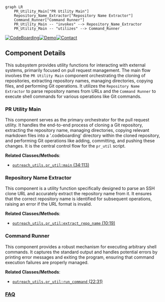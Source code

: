 ```mermaid
graph LR
    PR_Utility_Main["PR Utility Main"]
    Repository_Name_Extractor["Repository Name Extractor"]
    Command_Runner["Command Runner"]
    PR_Utility_Main -- "invokes" --> Repository_Name_Extractor
    PR_Utility_Main -- "utilizes" --> Command_Runner
```
[![CodeBoarding](https://img.shields.io/badge/Generated%20by-CodeBoarding-9cf?style=flat-square)](https://github.com/CodeBoarding/GeneratedOnBoardings)[![Demo](https://img.shields.io/badge/Try%20our-Demo-blue?style=flat-square)](https://www.codeboarding.org/demo)[![Contact](https://img.shields.io/badge/Contact%20us%20-%20contact@codeboarding.org-lightgrey?style=flat-square)](mailto:contact@codeboarding.org)

## Component Details

This subsystem provides utility functions for interacting with external systems, primarily focused on pull request management. The main flow involves the `PR Utility Main` component orchestrating the cloning of repositories, extracting repository names, managing directories, copying files, and performing Git operations. It utilizes the `Repository Name Extractor` to parse repository names from URLs and the `Command Runner` to execute shell commands for various operations like Git commands.

### PR Utility Main
This component serves as the primary orchestrator for the pull request utility. It handles the end-to-end process of cloning a Git repository, extracting the repository name, managing directories, copying relevant markdown files into a '.codeboarding' directory within the cloned repository, and performing Git operations like adding, committing, and pushing these changes. It is the central control flow for the `pr_util` script.


**Related Classes/Methods**:

- <a href="https://github.com/CodeBoarding/CodeBoarding/blob/master/outreach_utils/pr_util.py#L34-L113" target="_blank" rel="noopener noreferrer">`outreach_utils.pr_util:main` (34:113)</a>


### Repository Name Extractor
This component is a utility function specifically designed to parse an SSH clone URL and accurately extract the repository name from it. It ensures that the correct repository name is identified for subsequent operations, raising an error if the URL format is invalid.


**Related Classes/Methods**:

- <a href="https://github.com/CodeBoarding/CodeBoarding/blob/master/outreach_utils/pr_util.py#L10-L19" target="_blank" rel="noopener noreferrer">`outreach_utils.pr_util:extract_repo_name` (10:19)</a>


### Command Runner
This component provides a robust mechanism for executing arbitrary shell commands. It captures the standard output and handles potential errors by printing error messages and exiting the program, ensuring that command execution failures are properly managed.


**Related Classes/Methods**:

- <a href="https://github.com/CodeBoarding/CodeBoarding/blob/master/outreach_utils/pr_util.py#L22-L31" target="_blank" rel="noopener noreferrer">`outreach_utils.pr_util:run_command` (22:31)</a>




### [FAQ](https://github.com/CodeBoarding/GeneratedOnBoardings/tree/main?tab=readme-ov-file#faq)
